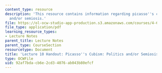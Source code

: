 ```yaml
---
content_type: resource
description: 'This resource contains information regarding picasso''s cubism: politics
  and/or semiosis.'
file: https://ol-ocw-studio-app-production.s3.amazonaws.com/courses/4-602-modern-art-and-mass-culture-spring-2012/92af7bdacb6e2cd34076ab043b80efcf_MIT4_602S12_lec10.pdf
file_type: application/pdf
learning_resource_types:
- Lecture Notes
parent_title: Lecture Notes
parent_type: CourseSection
resourcetype: Document
title: 'Lecture 10 Handout: Picasso''s Cubism: Politics and/or Semiosis'
type: OCWFile
uid: 92af7bda-cb6e-2cd3-4076-ab043b80efcf
---
```


